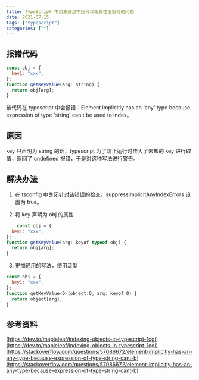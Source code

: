```yaml
---
title: TypeScript 中对象通过中括号读取属性值报错的问题
date: 2021-07-15
tags: ["typescript"]
categories: [""]
---
```


## 报错代码

```javascript
const obj = {
  key1: "xxx",
};
function getKeyValue(arg: string) {
  return obj[arg];
}
```

该代码在 typescript 中会报错：Element implicitly has an 'any' type because expression of type 'string' can't be used to index。

## 原因
<!--more-->
key 只声明为 string 的话，typescript 为了防止运行时传入了未知的 key 进行取值，返回了 undefined 报错，于是对这种写法进行警告。

## 解决办法

1. 在 tsconfig 中关闭针对该错误的检查，suppressImplicitAnyIndexErrors 设置为 true。

2. 将 key 声明为 obj 的属性

```javascript
    const obj = {
  key1: "xxx",
};
function getKeyValue(arg: keyof typeof obj) {
  return obj[arg];
}

```

3. 更加通用的写法，使用泛型

```javascript
const obj = {
  key1: "xxx",
};
function getKeyValue<O>(object:O, arg: keyof O) {
  return object[arg];
}

```

## 参考资料

[https://dev.to/mapleleaf/indexing-objects-in-typescript-1cgi](https://dev.to/mapleleaf/indexing-objects-in-typescript-1cgi)
[https://stackoverflow.com/questions/57086672/element-implicitly-has-an-any-type-because-expression-of-type-string-cant-b](https://stackoverflow.com/questions/57086672/element-implicitly-has-an-any-type-because-expression-of-type-string-cant-b)
